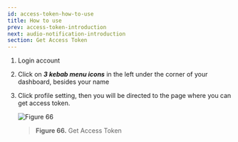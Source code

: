 ```yaml
---
id: access-token-how-to-use
title: How to use
prev: access-token-introduction
next: audio-notification-introduction
section: Get Access Token
---
```


1. Login account
2. Click on **_3 kebab menu icons_** in the left under the corner of your dashboard, besides your name
3. Click profile setting, then you will be directed to the page where you can get access token.

    ![Figure 66](/assets/images/products/kata-omnichat/image66.png)

    > **Figure 66.** Get Access Token
